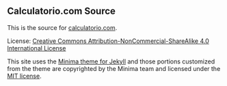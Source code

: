 ## Calculatorio.com Source

This is the source for [calculatorio.com](https://calculatorio.com/).

License: [Creative Commons Attribution-NonCommercial-ShareAlike 4.0 International License](https://creativecommons.org/licenses/by-nc-sa/4.0/)

This site uses the [Minima theme for Jekyll](https://github.com/jekyll/minima) and those portions customized from the theme are copyrighted by the Minima team and licensed under the [MIT license](https://opensource.org/licenses/MIT).
